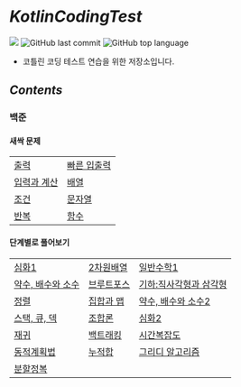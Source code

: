 # *KotlinCodingTest*

![](https://img.shields.io/badge/start%20date%20%20-24.04.18-green?style=flat-square&logo=start) ![GitHub last commit](https://img.shields.io/github/last-commit/ichanguk/KotlinCodingTest?style=flat-square) ![GitHub top language](https://img.shields.io/github/languages/top/ichanguk/KotlinCodingTest?color=orange&logo=java&style=flat-square)

- 코틀린 코딩 테스트 연습을 위한 저장소입니다.



## *Contents*
### 백준

#### 새싹 문제
|||
|-----|-----|
|[출력](https://github.com/ichanguk/KotlinCodingTest/tree/master/app/src/main/java/com/example/kotlincodingtest/baekjoon/%EC%83%88%EC%8B%B9/%EC%B6%9C%EB%A0%A5)|[빠른 입출력](https://github.com/ichanguk/KotlinCodingTest/tree/master/app/src/main/java/com/example/kotlincodingtest/baekjoon/%EC%83%88%EC%8B%B9/%EB%B9%A0%EB%A5%B8%EC%9E%85%EC%B6%9C%EB%A0%A5)|
|[입력과 계산](https://github.com/ichanguk/KotlinCodingTest/tree/master/app/src/main/java/com/example/kotlincodingtest/baekjoon/%EC%83%88%EC%8B%B9/%EC%9E%85%EB%A0%A5%EA%B3%BC%EA%B3%84%EC%82%B0)|[배열](https://github.com/ichanguk/KotlinCodingTest/tree/master/app/src/main/java/com/example/kotlincodingtest/baekjoon/%EC%83%88%EC%8B%B9/%EB%B0%B0%EC%97%B4)|
|[조건](https://github.com/ichanguk/KotlinCodingTest/tree/master/app/src/main/java/com/example/kotlincodingtest/baekjoon/%EC%83%88%EC%8B%B9/%EC%A1%B0%EA%B1%B4)|[문자열](https://github.com/ichanguk/KotlinCodingTest/tree/master/app/src/main/java/com/example/kotlincodingtest/baekjoon/%EC%83%88%EC%8B%B9/%EB%AC%B8%EC%9E%90%EC%97%B4)|
|[반복](https://github.com/ichanguk/KotlinCodingTest/tree/master/app/src/main/java/com/example/kotlincodingtest/baekjoon/%EC%83%88%EC%8B%B9/%EB%B0%98%EB%B3%B5)|[함수](https://github.com/ichanguk/KotlinCodingTest/tree/master/app/src/main/java/com/example/kotlincodingtest/baekjoon/%EC%83%88%EC%8B%B9/%ED%95%A8%EC%88%98)|

#### 단계별로 풀어보기
||||
|-----|-----|-----|
|[심화1](https://github.com/ichanguk/KotlinCodingTest/tree/master/app/src/main/java/com/example/kotlincodingtest/baekjoon/%EB%8B%A8%EA%B3%84%EB%B3%84/%EC%8B%AC%ED%99%941)|[2차원배열](https://github.com/ichanguk/KotlinCodingTest/tree/master/app/src/main/java/com/example/kotlincodingtest/baekjoon/%EB%8B%A8%EA%B3%84%EB%B3%84/2%EC%B0%A8%EC%9B%90%EB%B0%B0%EC%97%B4)|[일반수학1](https://github.com/ichanguk/KotlinCodingTest/tree/master/app/src/main/java/com/example/kotlincodingtest/baekjoon/%EB%8B%A8%EA%B3%84%EB%B3%84/%EC%9D%BC%EB%B0%98%EC%88%98%ED%95%991)|
|[약수, 배수와 소수](https://github.com/ichanguk/KotlinCodingTest/tree/master/app/src/main/java/com/example/kotlincodingtest/baekjoon/%EB%8B%A8%EA%B3%84%EB%B3%84/%EC%95%BD%EC%88%98_%EB%B0%B0%EC%88%98%EC%99%80_%EC%86%8C%EC%88%98)|[브루트포스](https://github.com/ichanguk/KotlinCodingTest/tree/master/app/src/main/java/com/example/kotlincodingtest/baekjoon/%EB%8B%A8%EA%B3%84%EB%B3%84/%EB%B8%8C%EB%A3%A8%ED%8A%B8%ED%8F%AC%EC%8A%A4)|[기하:직사각형과 삼각형](https://github.com/ichanguk/KotlinCodingTest/tree/master/app/src/main/java/com/example/kotlincodingtest/baekjoon/%EB%8B%A8%EA%B3%84%EB%B3%84/%EA%B8%B0%ED%95%98_%EC%A7%81%EC%82%AC%EA%B0%81%ED%98%95%EA%B3%BC%EC%82%BC%EA%B0%81%ED%98%95)|
|[정렬](https://github.com/ichanguk/KotlinCodingTest/tree/master/app/src/main/java/com/example/kotlincodingtest/baekjoon/%EB%8B%A8%EA%B3%84%EB%B3%84/%EC%A0%95%EB%A0%AC)|[집합과 맵](https://github.com/ichanguk/KotlinCodingTest/tree/master/app/src/main/java/com/example/kotlincodingtest/baekjoon/%EB%8B%A8%EA%B3%84%EB%B3%84/%EC%A7%91%ED%95%A9%EA%B3%BC_%EB%A7%B5)|[약수, 배수와 소수2](https://github.com/ichanguk/KotlinCodingTest/tree/master/app/src/main/java/com/example/kotlincodingtest/baekjoon/%EB%8B%A8%EA%B3%84%EB%B3%84/%EC%95%BD%EC%88%98_%EB%B0%B0%EC%88%98%EC%99%80_%EC%86%8C%EC%88%982)|
|[스택, 큐, 덱](https://github.com/ichanguk/KotlinCodingTest/tree/master/app/src/main/java/com/example/kotlincodingtest/baekjoon/%EB%8B%A8%EA%B3%84%EB%B3%84/%EC%8A%A4%ED%83%9D_%ED%81%90_%EB%8D%B1)|[조합론](https://github.com/ichanguk/KotlinCodingTest/tree/master/app/src/main/java/com/example/kotlincodingtest/baekjoon/%EB%8B%A8%EA%B3%84%EB%B3%84/%EC%A1%B0%ED%95%A9%EB%A1%A0)|[심화2](https://github.com/ichanguk/KotlinCodingTest/tree/master/app/src/main/java/com/example/kotlincodingtest/baekjoon/%EB%8B%A8%EA%B3%84%EB%B3%84/%EC%8B%AC%ED%99%942)|
|[재귀](https://github.com/ichanguk/KotlinCodingTest/tree/master/app/src/main/java/com/example/kotlincodingtest/baekjoon/%EB%8B%A8%EA%B3%84%EB%B3%84/%EC%9E%AC%EA%B7%80)|[백트래킹](https://github.com/ichanguk/KotlinCodingTest/tree/master/app/src/main/java/com/example/kotlincodingtest/baekjoon/%EB%8B%A8%EA%B3%84%EB%B3%84/%EB%B0%B1%ED%8A%B8%EB%9E%98%ED%82%B9)|[시간복잡도](https://github.com/ichanguk/KotlinCodingTest/tree/master/app/src/main/java/com/example/kotlincodingtest/baekjoon/%EB%8B%A8%EA%B3%84%EB%B3%84/%EC%8B%9C%EA%B0%84%EB%B3%B5%EC%9E%A1%EB%8F%84)|
|[동적계획법](https://github.com/ichanguk/KotlinCodingTest/tree/master/app/src/main/java/com/example/kotlincodingtest/baekjoon/%EB%8B%A8%EA%B3%84%EB%B3%84/%EB%8F%99%EC%A0%81%EA%B3%84%ED%9A%8D%EB%B2%95)|[누적합](https://github.com/ichanguk/KotlinCodingTest/tree/master/app/src/main/java/com/example/kotlincodingtest/baekjoon/%EB%8B%A8%EA%B3%84%EB%B3%84/%EB%88%84%EC%A0%81%ED%95%A9)|[그리디 알고리즘](https://github.com/ichanguk/KotlinCodingTest/tree/master/app/src/main/java/com/example/kotlincodingtest/baekjoon/%EB%8B%A8%EA%B3%84%EB%B3%84/%EA%B7%B8%EB%A6%AC%EB%94%94_%EC%95%8C%EA%B3%A0%EB%A6%AC%EC%A6%98)|
|[분할정복](https://github.com/ichanguk/KotlinCodingTest/tree/master/app/src/main/java/com/example/kotlincodingtest/baekjoon/%EB%8B%A8%EA%B3%84%EB%B3%84/%EB%B6%84%ED%95%A0%EC%A0%95%EB%B3%B5)|||